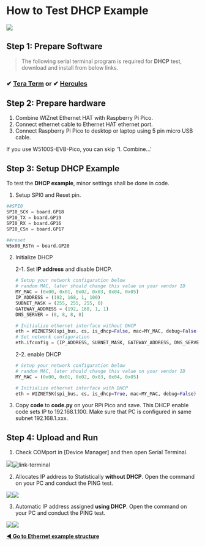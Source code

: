 # How to Test DHCP Example

![][link-DHCP]

## Step 1: Prepare Software

> The following serial terminal program is required for **DHCP** test, download and install from below links.

### &#10004; [**Tera Term**][link-tera_term] or &#10004; [**Hercules**][link-hercules]



## Step 2: Prepare hardware

1. Combine WIZnet Ethernet HAT with Raspberry Pi Pico.
2. Connect ethernet cable to Ethernet HAT ethernet port.
3. Connect Raspberry Pi Pico to desktop or laptop using 5 pin micro USB cable.



If you use W5100S-EVB-Pico, you can skip '1. Combine...'



## Step 3: Setup DHCP Example

To test the **DHCP example**, minor settings shall be done in code.

1. Setup SPI0 and Reset pin.

```python
##SPI0
SPI0_SCK = board.GP18
SPI0_TX = board.GP19
SPI0_RX = board.GP16
SPI0_CSn = board.GP17

##reset
W5x00_RSTn = board.GP20
```

2. Initialize DHCP

   2-1. Set **IP address** and disable DHCP.

   ```python
   # Setup your network configuration below
   # random MAC, later should change this value on your vendor ID
   MY_MAC = (0x00, 0x01, 0x02, 0x03, 0x04, 0x05)
   IP_ADDRESS = (192, 168, 1, 100)
   SUBNET_MASK = (255, 255, 255, 0)
   GATEWAY_ADDRESS = (192, 168, 1, 1)
   DNS_SERVER = (8, 8, 8, 8)
   ```

   ```python
   # Initialize ethernet interface without DHCP
   eth = WIZNET5K(spi_bus, cs, is_dhcp=False, mac=MY_MAC, debug=False
   # Set network configuration
   eth.ifconfig = (IP_ADDRESS, SUBNET_MASK, GATEWAY_ADDRESS, DNS_SERVER)
   ```

   

   2-2. enable DHCP

   ```python
   # Setup your network configuration below
   # random MAC, later should change this value on your vendor ID
   MY_MAC = (0x00, 0x01, 0x02, 0x03, 0x04, 0x05)
   ```

   ```python
   # Initialize ethernet interface with DHCP
   eth = WIZNET5K(spi_bus, cs, is_dhcp=True, mac=MY_MAC, debug=False)
   ```

   

3. Copy **code** to **code.py** on your RPi Pico and save. This DHCP enable code sets IP to 192.168.1.100. Make sure that PC is configured in same subnet 192.168.1.xxx.



## Step 4: Upload and Run

1. Check COMport in [Device Manager] and then open Serial Terminal.

![][link-port]![link-terminal]

2. Allocates IP address to Statistically **without DHCP**. Open the command on your PC and conduct the PING test.

![][link-DHCP_1]![][link-DHCP_2]

3. Automatic IP address assigned **using DHCP**. Open the command on your PC and conduct the PING test.

![][link-DHCP_3]![][link-DHCP_4]


 [**◀ Go to Ethernet example structure**](#ethernet_example_structure)


<!--
Link
-->

[link-tera_term]: https://osdn.net/projects/ttssh2/releases/
[link-hercules]: https://www.hw-group.com/software/hercules-setup-utility
[link-port]: https://github.com/Wiznet-OpenHardware/RP2040-HAT-CircuitPython/blob/main/img/DHCP/PORT.jpg
[link-Terminal]:https://github.com/Wiznet-OpenHardware/RP2040-HAT-CircuitPython/blob/main/img/DHCP/Terminal.jpg
[link-DHCP]:https://github.com/Wiznet-OpenHardware/RP2040-HAT-CircuitPython/blob/main/img/DHCP/DHCP.png
[link-DHCP_0]:https://github.com/Wiznet-OpenHardware/RP2040-HAT-CircuitPython/blob/main/img/DHCP/PICO_DHCP_0.png
[link-DHCP_1]:https://github.com/Wiznet-OpenHardware/RP2040-HAT-CircuitPython/blob/main/img/DHCP/PICO_DHCP_1.PNG
[link-DHCP_2]:https://github.com/Wiznet-OpenHardware/RP2040-HAT-CircuitPython/blob/main/img/DHCP/PICO_DHCP_2.PNG
[link-DHCP_3]:https://github.com/Wiznet-OpenHardware/RP2040-HAT-CircuitPython/blob/main/img/DHCP/PICO_DHCP_3.PNG
[link-DHCP_4]:https://github.com/Wiznet-OpenHardware/RP2040-HAT-CircuitPython/blob/main/img/DHCP/PICO_DHCP_4.PNG
